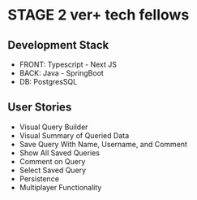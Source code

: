 # STAGE 2 ver+ tech fellows

## Development Stack

- FRONT: Typescript - Next JS
- BACK: Java - SpringBoot
- DB: PostgresSQL

## User Stories

- Visual Query Builder
- Visual Summary of Queried Data
- Save Query With Name, Username, and Comment
- Show All Saved Queries
- Comment on Query
- Select Saved Query
- Persistence
- Multiplayer Functionality
